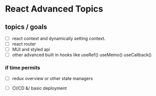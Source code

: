 # React Advanced Topics

## topics / goals
- [ ] react context and dynamically setting context.
- [ ] react router
- [ ] MUI and styled api
- [ ] other advanced built in hooks like useRef() useMemo() useCallback()
### if time permits
- [ ] redux overview or other state managers
- [ ] CI/CD &/ basic deployment

